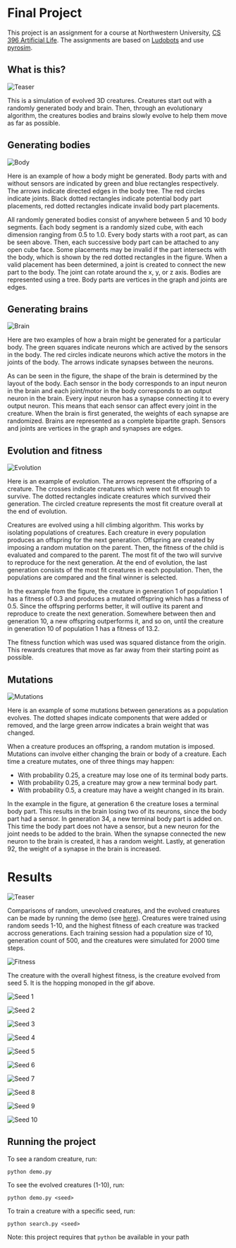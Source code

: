 # Final Project

This project is an assignment for a course at Northwestern University, [CS 396 Artificial Life](https://www.mccormick.northwestern.edu/computer-science/academics/courses/descriptions/396-2.html). The assignments are based on [Ludobots](https://www.reddit.com/r/ludobots) and use [pyrosim](https://github.com/jbongard/pyrosim).

## What is this?

![Teaser](figures/teaser.gif)

This is a simulation of evolved 3D creatures. Creatures start out with a randomly generated body and brain. Then, through an evolutionary algorithm, the creatures bodies and brains slowly evolve to help them move as far as possible.

## Generating bodies

![Body](figures/figure1.png)

Here is an example of how a body might be generated. Body parts with and without sensors are indicated by green and blue rectangles respectively. The arrows indicate directed edges in the body tree. The red circles indicate joints. Black dotted rectangles indicate potential body part placements, red dotted rectangles indicate invalid body part placements.

All randomly generated bodies consist of anywhere between 5 and 10 body segments. Each body segment is a randomly sized cube, with each dimension ranging from 0.5 to 1.0. Every body starts with a root part, as can be seen above. Then, each successive body part can be attached to any open cube face. Some placements may be invalid if the part intersects with the body, which is shown by the red dotted rectangles in the figure. When a valid placement has been determined, a joint is created to connect the new part to the body. The joint can rotate around the x, y, or z axis. Bodies are represented using a tree. Body parts are vertices in the graph and joints are edges.

## Generating brains

![Brain](figures/figure2.png)

Here are two examples of how a brain might be generated for a particular body. The green squares indicate neurons which are actived by the sensors in the body. The red circles indicate neurons which active the motors in the joints of the body. The arrows indicate synapses between the neurons.

As can be seen in the figure, the shape of the brain is determined by the layout of the body. Each sensor in the body corresponds to an input neuron in the brain and each joint/motor in the body corresponds to an output neuron in the brain. Every input neuron has a synapse connecting it to every output neuron. This means that each sensor can affect every joint in the creature. When the brain is first generated, the weights of each synapse are randomized. Brains are represented as a complete bipartite graph. Sensors and joints are vertices in the graph and synapses are edges.

## Evolution and fitness

![Evolution](figures/figure3.png)

Here is an example of evolution. The arrows represent the offspring of a creature. The crosses indicate creatures which were not fit enough to survive. The dotted rectangles indicate creatures which survived their generation. The circled creature represents the most fit creature overall at the end of evolution.

Creatures are evolved using a hill climbing algorithm. This works by isolating populations of creatures. Each creature in every population produces an offspring for the next generation. Offspring are created by imposing a random mutation on the parent. Then, the fitness of the child is evaluated and compared to the parent. The most fit of the two will survive to reproduce for the next generation. At the end of evolution, the last generation consists of the most fit creatures in each population. Then, the populations are compared and the final winner is selected.

In the example from the figure, the creature in generation 1 of population 1 has a fitness of 0.3 and produces a mutated offspring which has a fitness of 0.5. Since the offspring performs better, it will outlive its parent and reproduce to create the next generation. Somewhere between then and generation 10, a new offspring outperforms it, and so on, until the creature in generation 10 of population 1 has a fitness of 13.2.

The fitness function which was used was squared distance from the origin. This rewards creatures that move as far away from their starting point as possible.

## Mutations

![Mutations](figures/figure4.png)

Here is an example of some mutations between generations as a population evolves. The dotted shapes indicate components that were added or removed, and the large green arrow indicates a brain weight that was changed.

When a creature produces an offspring, a random mutation is imposed. Mutations can involve either changing the brain or body of a creature. Each time a creature mutates, one of three things may happen:

* With probability 0.25, a creature may lose one of its terminal body parts.
* With probability 0.25, a creature may grow a new terminal body part.
* With probability 0.5, a creature may have a weight changed in its brain.

In the example in the figure, at generation 6 the creature loses a terminal body part. This results in the brain losing two of its neurons, since the body part had a sensor. In generation 34, a new terminal body part is added on. This time the body part does not have a sensor, but a new neuron for the joint needs to be added to the brain. When the synapse connected the new neuron to the brain is created, it has a random weight. Lastly, at generation 92, the weight of a synapse in the brain is increased.

# Results

![Teaser](figures/teaser.gif)

Comparisons of random, unevolved creatures, and the evolved creatures can be made by running the demo (see [here](#running-the-project)). Creatures were trained using random seeds 1-10, and the highest fitness of each creature was tracked accross generations. Each training session had a population size of 10, generation count of 500, and the creatures were simulated for 2000 time steps.

![Fitness](figures/fitness.png)

The creature with the overall highest fitness, is the creature evolved from seed 5. It is the hopping monoped in the gif above.

![Seed 1](figures/fitness1.png)

![Seed 2](figures/fitness2.png)

![Seed 3](figures/fitness3.png)

![Seed 4](figures/fitness4.png)

![Seed 5](figures/fitness5.png)

![Seed 6](figures/fitness6.png)

![Seed 7](figures/fitness7.png)

![Seed 8](figures/fitness8.png)

![Seed 9](figures/fitness9.png)

![Seed 10](figures/fitness10.png)

## Running the project

To see a random creature, run:

`
python demo.py
`

To see the evolved creatures (1-10), run:

`
python demo.py <seed>
`

To train a creature with a specific seed, run:

`
python search.py <seed>
`

Note: this project requires that `python` be available in your path